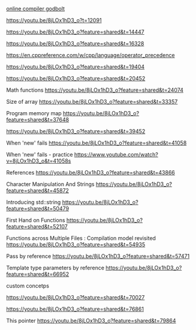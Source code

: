 [online compiler godbolt](https://godbolt.org/)  

https://youtu.be/8jLOx1hD3_o?t=12091

https://youtu.be/8jLOx1hD3_o?feature=shared&t=14447

https://youtu.be/8jLOx1hD3_o?feature=shared&t=16328

https://en.cppreference.com/w/cpp/language/operator_precedence

https://youtu.be/8jLOx1hD3_o?feature=shared&t=19404

https://youtu.be/8jLOx1hD3_o?feature=shared&t=20452

Math functions
https://youtu.be/8jLOx1hD3_o?feature=shared&t=24074 

Size of array
https://youtu.be/8jLOx1hD3_o?feature=shared&t=33357

Program memory map
https://youtu.be/8jLOx1hD3_o?feature=shared&t=37648

https://youtu.be/8jLOx1hD3_o?feature=shared&t=39452

When 'new' fails 
https://youtu.be/8jLOx1hD3_o?feature=shared&t=41058

When 'new' fails - practice
https://www.youtube.com/watch?v=8jLOx1hD3_o&t=41058s

References
https://youtu.be/8jLOx1hD3_o?feature=shared&t=43866

Character Manipulation And Strings
https://youtu.be/8jLOx1hD3_o?feature=shared&t=45872

Introducing std::string
https://youtu.be/8jLOx1hD3_o?feature=shared&t=50479

First Hand on Functions
https://youtu.be/8jLOx1hD3_o?feature=shared&t=52107

Functions across Multiple Files :
Compilation model revisited
https://youtu.be/8jLOx1hD3_o?feature=shared&t=54935

Pass by reference
https://youtu.be/8jLOx1hD3_o?feature=shared&t=57471

Template type parameters by reference
https://youtu.be/8jLOx1hD3_o?feature=shared&t=66952



custom concetps

https://youtu.be/8jLOx1hD3_o?feature=shared&t=70027


https://youtu.be/8jLOx1hD3_o?feature=shared&t=76861


This pointer
https://youtu.be/8jLOx1hD3_o?feature=shared&t=79864